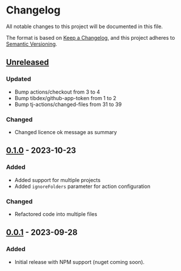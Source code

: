 # Changelog

All notable changes to this project will be documented in this file.

The format is based on [Keep a Changelog](https://keepachangelog.com/en/1.0.0/),
and this project adheres to [Semantic Versioning](https://semver.org/spec/v2.0.0.html).

## [Unreleased]

### Updated

- Bump actions/checkout from 3 to 4
- Bump tibdex/github-app-token from 1 to 2
- Bump tj-actions/changed-files from 31 to 39

### Changed

- Changed licence ok message as summary

## [0.1.0] - 2023-10-23

### Added

- Added support for multiple projects
- Added `ignoreFolders` parameter for action configuration

### Changed

- Refactored code into multiple files

## [0.0.1] - 2023-09-28

### Added

- Initial release with NPM support (nuget coming soon).

[unreleased]: https://github.com/neolution-ch/action-check-licenses/compare/0.1.0...HEAD
[0.1.0]: https://github.com/neolution-ch/action-check-licenses/compare/0.0.1...0.1.0
[0.0.1]: https://github.com/neolution-ch/action-check-licenses/releases/tag/0.0.1

